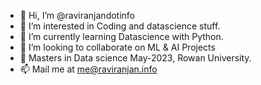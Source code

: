 - 👋 Hi, I’m @raviranjandotinfo
- 👀 I’m interested in Coding and datascience stuff.
- 🌱 I’m currently learning Datascience with Python.
- 💞️ I’m looking to collaborate on ML & AI Projects
- :school: Masters in Data science May-2023, Rowan University.
- 📫 Mail me at me@raviranjan.info


<!---
raviranjandotinfo/raviranjandotinfo is a ✨ special ✨ repository because its `README.md` (this file) appears on your GitHub profile.
You can click the Preview link to take a look at your changes.
--->
